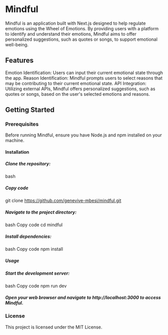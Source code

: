 # Mindful
Mindful is an application built with Next.js designed to help regulate emotions using the Wheel of Emotions. By providing users with a platform to identify and understand their emotions, Mindful aims to offer personalized suggestions, such as quotes or songs, to support emotional well-being.

## Features
Emotion Identification: Users can input their current emotional state through the app.
Reason Identification: Mindful prompts users to select reasons that may be contributing to their current emotional state.
API Integration: Utilizing external APIs, Mindful offers personalized suggestions, such as quotes or songs, based on the user's selected emotions and reasons.

## Getting Started

### Prerequisites
Before running Mindful, ensure you have Node.js and npm installed on your machine.

#### Installation
##### Clone the repository:
bash

##### Copy code
git clone https://github.com/genevive-mbesi/mindful.git

##### Navigate to the project directory:
bash
Copy code
cd mindful

##### Install dependencies:
bash
Copy code
npm install
##### Usage
##### Start the development server:
bash
Copy code
npm run dev
##### Open your web browser and navigate to http://localhost:3000 to access Mindful.

### License
This project is licensed under the MIT License.

